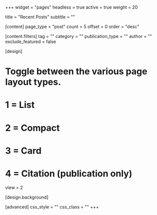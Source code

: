 +++
widget = "pages"
headless = true
active = true
weight = 20

title = "Recent Posts"
subtitle = ""

[content]
  page_type = "post"
  count = 5
  offset = 0
  order = "desc"

  [content.filters]
    tag = ""
    category = ""
    publication_type = ""
    author = ""
    exclude_featured = false
  
[design]
  # Toggle between the various page layout types.
  #   1 = List
  #   2 = Compact
  #   3 = Card
  #   4 = Citation (publication only)
  view = 2
  
[design.background]
  
[advanced]
 css_style = ""
 css_class = ""
+++
